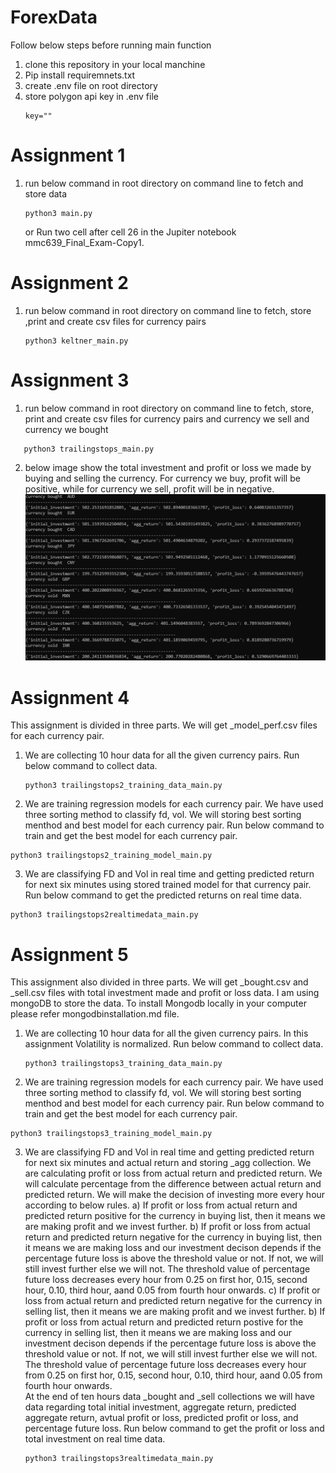 # ForexData
Follow below steps before running main function
1) clone this repository in your local manchine
2) Pip install requiremnets.txt
3) create .env file on root directory
4) store polygon api key in .env file
    ```
    key=""
    ```
# Assignment 1
1) run below command in root directory on command line to fetch and store data 
    ```python:
    python3 main.py
    ```
    or
    Run two cell after cell 26 in the Jupiter notebook mmc639_Final_Exam-Copy1.

# Assignment 2
1) run below command in root directory on command line to fetch, store ,print and create csv files for currency pairs
   ```python:
   python3 keltner_main.py
   ```
# Assignment 3
1) run below command in root directory on command line to fetch, store, print and create csv files for currency pairs and currency we sell and currency we bought
  ```python:
	 python3 trailingstops_main.py
  ```
2) below image show the total investment and  profit or loss we made by buying and selling the currency. For currency we buy, profit will be positive, while for currency we sell, profit will be in negative.
![Result](https://github.com/VISHDIVGAU/ForexData/blob/main/profit_loss.png?raw=true)

# Assignment 4
This assignment is divided in three parts. We will get _model_perf.csv files for each currency pair.
1) We are collecting 10 hour data for all the given currency pairs. Run below command to collect data.
   ```python:
   python3 trailingstops2_training_data_main.py
   ```
2) We are training regression models for each currency pair. We have used three sorting method to classify fd, vol. We will storing best sorting menthod and best model for each currency pair. Run below command to train and get the best model for each currency pair.
  ```python:
  python3 trailingstops2_training_model_main.py
  ```
3) We are classifying FD and Vol in real time and getting predicted return for next six minutes using stored trained model for that currency pair. Run below command to get the predicted returns on real time data.
  ```python:
  python3 trailingstops2realtimedata_main.py
  ```
# Assignment 5
This assignment also divided in three parts. We will get _bought.csv and _sell.csv files with total investment made and profit or loss data.
I am using mongoDB to store the data. To install Mongodb locally in your computer please refer mongodbinstallation.md file.
1) We are collecting 10 hour data for all the given currency pairs. In this assignment Volatility is normalized. Run below command to collect data.
   ```python:
   python3 trailingstops3_training_data_main.py
   ```
2) We are training regression models for each currency pair. We have used three sorting method to classify fd, vol. We will storing best sorting menthod and best model for each currency pair. Run below command to train and get the best model for each currency pair.
  ```python:
  python3 trailingstops3_training_model_main.py
  ```
3) We are classifying FD and Vol in real time and getting predicted return for next six minutes and actual return and storing _agg collection. We are calculating profit or loss from actual return and predicted return. We will calculate percentage from the difference between actual return and predicted return. We will make the decision of investing more every hour according to below rules.
a) If profit or loss from actual return and predicted return positive for the currency in buying list, then it means we are making profit and we invest further.
b) If profit or loss from actual return and predicted return negative for the currency in buying list, then it means we are making loss and our investment decison depends if the percentage future loss is above the threshold value or not. If not, we will still invest further else we will not. The threshold value of percentage future loss decreases every hour from 0.25 on first hor, 0.15, second hour, 0.10, third hour, aand 0.05 from fourth hour onwards.
c) If profit or loss from actual return and predicted return negative for the currency in selling list, then it means we are making profit and we invest further.
b) If profit or loss from actual return and predicted return postive for the currency in selling list, then it means we are making loss and our investment decison depends if the percentage future loss is above the threshold value or not. If not, we will still invest further else we will not. The threshold value of percentage future loss decreases every hour from 0.25 on first hor, 0.15, second hour, 0.10, third hour, aand 0.05 from fourth hour onwards.  
At the end of ten hours data _bought and _sell collections we will have data regarding total initial investment, aggregate return, predicted aggregate return, avtual profit or loss, predicted profit or loss, and percentage future loss. 
Run below command to get the profit or loss and total investment on real time data.
	```python:
  	python3 trailingstops3realtimedata_main.py
  	```
